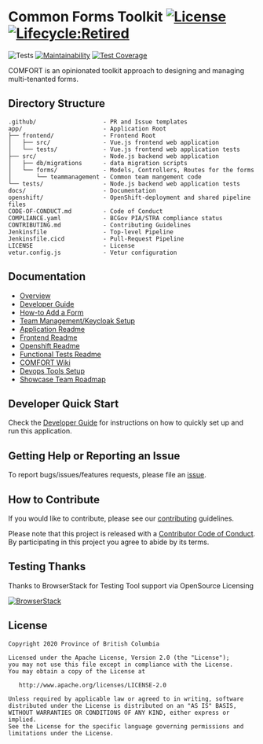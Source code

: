 
# Common Forms Toolkit [![License](https://img.shields.io/badge/License-Apache%202.0-blue.svg)](LICENSE) [![Lifecycle:Retired](https://img.shields.io/badge/Lifecycle-Retired-d45500)](https://github.com/bcgov/repomountie/blob/master/doc/lifecycle-badges.md)

![Tests](https://github.com/bcgov/common-forms-toolkit/workflows/Tests/badge.svg)
[![Maintainability](https://api.codeclimate.com/v1/badges/e0e75b3c060a06738953/maintainability)](https://codeclimate.com/github/bcgov/common-forms-toolkit/maintainability)
[![Test Coverage](https://api.codeclimate.com/v1/badges/e0e75b3c060a06738953/test_coverage)](https://codeclimate.com/github/bcgov/common-forms-toolkit/test_coverage)

COMFORT is an opinionated toolkit approach to designing and managing multi-tenanted forms.

## Directory Structure

    .github/                   - PR and Issue templates
    app/                       - Application Root
    ├── frontend/              - Frontend Root
    │   ├── src/               - Vue.js frontend web application
    │   └── tests/             - Vue.js frontend web application tests
    ├── src/                   - Node.js backend web application
    │   ├── db/migrations      - data migration scripts
    │   └── forms/             - Models, Controllers, Routes for the forms
    │       └── teammanagement - Common team mangement code
    └── tests/                 - Node.js backend web application tests
    docs/                      - Documentation
    openshift/                 - OpenShift-deployment and shared pipeline files
    CODE-OF-CONDUCT.md         - Code of Conduct
    COMPLIANCE.yaml            - BCGov PIA/STRA compliance status
    CONTRIBUTING.md            - Contributing Guidelines
    Jenkinsfile                - Top-level Pipeline
    Jenkinsfile.cicd           - Pull-Request Pipeline
    LICENSE                    - License
    vetur.config.js            - Vetur configuration

## Documentation

* [Overview](docs/overview.md)
* [Developer Guide](docs/developer-guide.md)
* [How-to Add a Form](docs/how-to-add-form.md)
* [Team Management/Keycloak Setup](docs/team-management.md)
* [Application Readme](app/README.md)
* [Frontend Readme](app/frontend/README.md)
* [Openshift Readme](openshift/README.md)
* [Functional Tests Readme](tests/functional-tests/README.md)
* [COMFORT Wiki](https://github.com/bcgov/common-forms-toolkit/wiki)
* [Devops Tools Setup](https://github.com/bcgov/nr-showcase-devops-tools)
* [Showcase Team Roadmap](https://github.com/bcgov/nr-get-token/wiki/Product-Roadmap)

## Developer Quick Start

Check the [Developer Guide](docs/developer-guide.md) for instructions on how to quickly set up and run this application.

## Getting Help or Reporting an Issue

To report bugs/issues/features requests, please file an [issue](https://github.com/bcgov/common-forms-toolkit/issues).

## How to Contribute

If you would like to contribute, please see our [contributing](CONTRIBUTING.md) guidelines.

Please note that this project is released with a [Contributor Code of Conduct](CODE-OF-CONDUCT.md). By participating in this project you agree to abide by its terms.

## Testing Thanks

Thanks to BrowserStack for Testing Tool support via OpenSource Licensing

[![BrowserStack](browserstack-logo-white-small.png)](http://browserstack.com/)

## License

    Copyright 2020 Province of British Columbia

    Licensed under the Apache License, Version 2.0 (the "License");
    you may not use this file except in compliance with the License.
    You may obtain a copy of the License at

       http://www.apache.org/licenses/LICENSE-2.0

    Unless required by applicable law or agreed to in writing, software
    distributed under the License is distributed on an "AS IS" BASIS,
    WITHOUT WARRANTIES OR CONDITIONS OF ANY KIND, either express or implied.
    See the License for the specific language governing permissions and
    limitations under the License.
